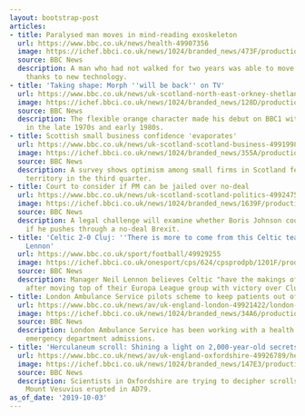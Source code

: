 ```yaml
---
layout: bootstrap-post
articles:
- title: Paralysed man moves in mind-reading exoskeleton
  url: https://www.bbc.co.uk/news/health-49907356
  image: https://ichef.bbci.co.uk/news/1024/branded_news/473F/production/_109093281_clinatec_juliettetreillet-49.jpg
  source: BBC News
  description: A man who had not walked for two years was able to move all his limbs
    thanks to new technology.
- title: 'Taking shape: Morph ''will be back'' on TV'
  url: https://www.bbc.co.uk/news/uk-scotland-north-east-orkney-shetland-49928172
  image: https://ichef.bbci.co.uk/news/1024/branded_news/128D/production/_109094740_morphonferry.jpg
  source: BBC News
  description: The flexible orange character made his debut on BBC1 with Tony Hart
    in the late 1970s and early 1980s.
- title: Scottish small business confidence 'evaporates'
  url: https://www.bbc.co.uk/news/uk-scotland-scotland-business-49919984
  image: https://ichef.bbci.co.uk/news/1024/branded_news/355A/production/_109085631_gettyimages-1008291492.jpg
  source: BBC News
  description: A survey shows optimism among small firms in Scotland fell into negative
    territory in the third quarter.
- title: Court to consider if PM can be jailed over no-deal
  url: https://www.bbc.co.uk/news/uk-scotland-scotland-politics-49924755
  image: https://ichef.bbci.co.uk/news/1024/branded_news/1639F/production/_109093019_tv056223637.jpg
  source: BBC News
  description: A legal challenge will examine whether Boris Johnson could be jailed
    if he pushes through a no-deal Brexit.
- title: 'Celtic 2-0 Cluj: ''There is more to come from this Celtic team'' - Neil
    Lennon'
  url: https://www.bbc.co.uk/sport/football/49929255
  image: https://ichef.bbci.co.uk/onesport/cps/624/cpsprodpb/1201F/production/_109095737_19335349.jpg
  source: BBC News
  description: Manager Neil Lennon believes Celtic "have the makings of a great side"
    after moving top of their Europa League group with victory over Cluj.
- title: London Ambulance Service pilots scheme to keep patients out of A&E
  url: https://www.bbc.co.uk/news/av/uk-england-london-49921422/london-ambulance-service-pilots-scheme-to-keep-patients-out-of-ae
  image: https://ichef.bbci.co.uk/news/1024/branded_news/34A6/production/_109087431_p07q01yr.jpg
  source: BBC News
  description: London Ambulance Service has been working with a health trust to cut
    emergency department admissions.
- title: 'Herculaneum scroll: Shining a light on 2,000-year-old secrets'
  url: https://www.bbc.co.uk/news/av/uk-england-oxfordshire-49926789/herculaneum-scroll-shining-a-light-on-2000-year-old-secrets
  image: https://ichef.bbci.co.uk/news/1024/branded_news/147E3/production/_109093938_p07q0q5v.jpg
  source: BBC News
  description: Scientists in Oxfordshire are trying to decipher scrolls buried when
    Mount Vesuvius erupted in AD79.
as_of_date: '2019-10-03'
---
```


